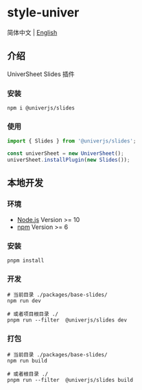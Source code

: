 # style-univer

简体中文 | [English](./README.md)

## 介绍

UniverSheet Slides 插件

### 安装

```shell
npm i @univerjs/slides
```

### 使用

```js
import { Slides } from '@univerjs/slides';

const univerSheet = new UniverSheet();
univerSheet.installPlugin(new Slides());
```

## 本地开发

### 环境

-   [Node.js](https://nodejs.org/en/) Version >= 10
-   [npm](https://www.npmjs.com/) Version >= 6

### 安装

```
pnpm install
```

### 开发

```
# 当前目录 ./packages/base-slides/
npm run dev

# 或者项目根目录 ./
pnpm run --filter  @univerjs/slides dev
```

### 打包

```
# 当前目录 ./packages/base-slides/
npm run build

# 或者根目录 ./
pnpm run --filter  @univerjs/slides build
```
